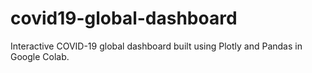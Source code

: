 # covid19-global-dashboard
Interactive COVID-19 global dashboard built using Plotly and Pandas in Google Colab.
